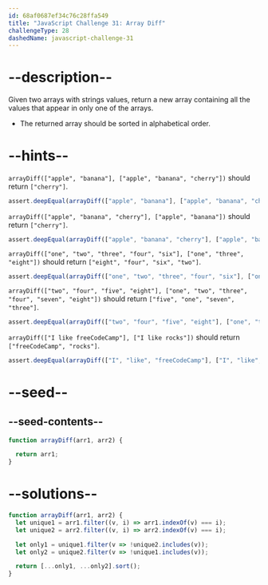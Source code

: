 ```yaml
---
id: 68af0687ef34c76c28ffa549
title: "JavaScript Challenge 31: Array Diff"
challengeType: 28
dashedName: javascript-challenge-31
---
```


# --description--

Given two arrays with strings values, return a new array containing all the values that appear in only one of the arrays.

- The returned array should be sorted in alphabetical order.

# --hints--

`arrayDiff(["apple", "banana"], ["apple", "banana", "cherry"])` should return `["cherry"]`.

```js
assert.deepEqual(arrayDiff(["apple", "banana"], ["apple", "banana", "cherry"]), ["cherry"]);
```

`arrayDiff(["apple", "banana", "cherry"], ["apple", "banana"])` should return `["cherry"]`.

```js
assert.deepEqual(arrayDiff(["apple", "banana", "cherry"], ["apple", "banana"]), ["cherry"]);
```

`arrayDiff(["one", "two", "three", "four", "six"], ["one", "three", "eight"])` should return `["eight", "four", "six", "two"]`.

```js
assert.deepEqual(arrayDiff(["one", "two", "three", "four", "six"], ["one", "three", "eight"]), ["eight", "four", "six", "two"]);
```

`arrayDiff(["two", "four", "five", "eight"], ["one", "two", "three", "four", "seven", "eight"])` should return `["five", "one", "seven", "three"]`.

```js
assert.deepEqual(arrayDiff(["two", "four", "five", "eight"], ["one", "two", "three", "four", "seven", "eight"]), ["five", "one", "seven", "three"]);
```

`arrayDiff(["I like freeCodeCamp"], ["I like rocks"])` should return `["freeCodeCamp", "rocks"]`.

```js
assert.deepEqual(arrayDiff(["I", "like", "freeCodeCamp"], ["I", "like", "rocks"]), ["freeCodeCamp", "rocks"]);
```

# --seed--

## --seed-contents--

```js
function arrayDiff(arr1, arr2) {

  return arr1;
}
```

# --solutions--

```js
function arrayDiff(arr1, arr2) {
  let unique1 = arr1.filter((v, i) => arr1.indexOf(v) === i);
  let unique2 = arr2.filter((v, i) => arr2.indexOf(v) === i);

  let only1 = unique1.filter(v => !unique2.includes(v));
  let only2 = unique2.filter(v => !unique1.includes(v));

  return [...only1, ...only2].sort();
}
```
